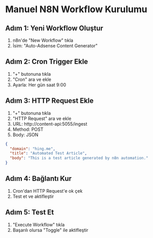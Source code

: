 # Manuel N8N Workflow Kurulumu

## Adım 1: Yeni Workflow Oluştur
1. n8n'de "New Workflow" tıkla
2. İsim: "Auto-Adsense Content Generator"

## Adım 2: Cron Trigger Ekle
1. "+" butonuna tıkla
2. "Cron" ara ve ekle
3. Ayarla: Her gün saat 9:00

## Adım 3: HTTP Request Ekle
1. "+" butonuna tıkla  
2. "HTTP Request" ara ve ekle
3. URL: http://content-api:5055/ingest
4. Method: POST
5. Body: JSON
```json
{
  "domain": "hing.me",
  "title": "Automated Test Article",
  "body": "This is a test article generated by n8n automation."
}
```

## Adım 4: Bağlantı Kur
1. Cron'dan HTTP Request'e ok çek
2. Test et ve aktifleştir

## Adım 5: Test Et
1. "Execute Workflow" tıkla
2. Başarılı olursa "Toggle" ile aktifleştir
